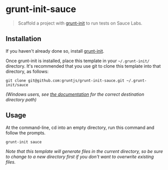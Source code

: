 # grunt-init-sauce

> Scaffold a project with [grunt-init][] to run tests on Sauce Labs.

[grunt-init]: http://gruntjs.com/project-scaffolding

## Installation
If you haven't already done so, install [grunt-init][].

Once grunt-init is installed, place this template in your `~/.grunt-init/` directory. It's recommended that you use git to clone this template into that directory, as follows:

```
git clone git@github.com:gruntjs/grunt-init-sauce.git ~/.grunt-init/sauce
```

_(Windows users, see [the documentation][grunt-init] for the correct destination directory path)_

## Usage

At the command-line, cd into an empty directory, run this command and follow the prompts.

```
grunt-init sauce
```

_Note that this template will generate files in the current directory, so be sure to change to a new directory first if you don't want to overwrite existing files._
